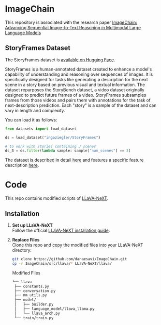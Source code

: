 # ImageChain
This repository is associated with the research paper [ImageChain: Advancing Sequential Image-to-Text Reasoning in Multimodal Large Language Models](https://arxiv.org/abs/2502.19409)

## StoryFrames Dataset
The StoryFrames dataset is [available on Hugging Face](https://huggingface.co/datasets/ingoziegler/StoryFrames).

StoryFrames is a human-annotated dataset created to enhance a model's capability of understanding and reasoning over sequences of images. It is specifically designed for tasks like generating a description for the next scene in a story based on previous visual and textual information. The dataset repurposes the StoryBench dataset, a video dataset originally designed to predict future frames of a video. StoryFrames subsamples frames from those videos and pairs them with annotations for the task of next-description prediction. Each "story" is a sample of the dataset and can vary in length and complexity.

You can load it as follows:

```python
from datasets import load_dataset

ds = load_dataset("ingoziegler/StoryFrames")

# to work with stories containing 3 scenes
ds_3 = ds.filter(lambda sample: sample["num_scenes"] == 3)
```

The dataset is described in detail [here](https://huggingface.co/datasets/ingoziegler/StoryFrames#what-is-a-story-in-storyframes) and features a specific feature description [here](https://huggingface.co/datasets/ingoziegler/StoryFrames#detailed-field-descriptions).

# Code

This repo contains modified scripts of [LLaVA-NeXT](https://github.com/LLaVA-VL/LLaVA-NeXT).  

## Installation  

1. **Set up LLaVA-NeXT**  
   Follow the official [LLaVA-NeXT installation guide](https://github.com/LLaVA-VL/LLaVA-NeXT).  

2. **Replace Files**  
   Clone this repo and copy the modified files into your LLaVA-NeXT directory:  
   ```bash
   git clone https://github.com/danaesavi/ImageChain.git
   cp -r ImageChain/src/llava/* LLaVA-NeXT/llava/
   ```
   Modified Files
   ```bash
   └── llava
    ├── constants.py
    ├── conversation.py
    ├── mm_utils.py
    ├── model/
    │   ├── builder.py
    │   ├── language_model/llava_llama.py
    │   └── llava_arch.py
    └── train/train.py
    ```

